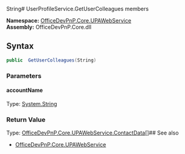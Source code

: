 String# UserProfileService.GetUserColleagues members
  

**Namespace:** [OfficeDevPnP.Core.UPAWebService](OfficeDevPnP.Core.UPAWebService.md)  
**Assembly:** OfficeDevPnP.Core.dll  
## Syntax
```C#
public  GetUserColleagues(String)
```
### Parameters
#### accountName
Type: [System.String](System.String.md) 
#### 
### Return Value
Type: [OfficeDevPnP.Core.UPAWebService.ContactData[]](OfficeDevPnP.Core.UPAWebService.ContactData[].md)## See also
- [OfficeDevPnP.Core.UPAWebService](OfficeDevPnP.Core.UPAWebService.md)
